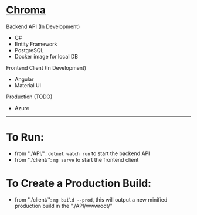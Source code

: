 # [Chroma](https://chroma-palettes.herokuapp.com/)

Backend API (In Development)

* C#
* Entity Framework
* PostgreSQL
* Docker image for local DB

Frontend Client (In Development)

* Angular
* Material UI

Production (TODO)

* Azure

--- 

# To Run:

* from "./API/": `dotnet watch run` to start the backend API
* from "./client/": `ng serve` to start the frontend client

# To Create a Production Build:

* from "./client/": `ng build --prod`, this will output a new minified production build in the "./API/wwwroot/"
